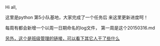 Hi all,

这里是python 第5小队基地，大家完成了一个任务后
来这里更新进度呵！

每周有都会新增一个以周一日期命名的log文件，
第一周是这个20150316.md

[另外，这个是班级管理的链接，可以看下其它人干了些什么](https://github.com/YixuanBurnett/GroupManagement)







